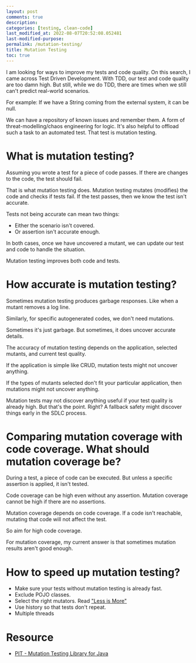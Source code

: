 ```yaml
---
layout: post
comments: true
description: 
categories: [testing, clean-code]
last_modified_at: 2022-08-07T20:52:08.052481
last-modified-purpose:
permalink: /mutation-testing/
title: Mutation Testing
toc: true
---
```


I am looking for ways to improve my tests and code quality. On this search, I came across Test Driven Development. With TDD, our test and code quality are too damn high. But still, while we do TDD, there are times when we still can't predict real-world scenarios.

For example: If we have a String coming from the external system, it can be null.

We can have a repository of known issues and remember them. A form of threat-modelling/chaos engineering for logic. It's also helpful to offload such a task to an automated test. That test is mutation testing.

# What is mutation testing?

Assuming you wrote a test for a piece of code passes. If there are changes to the code, the test should fail.

That is what mutation testing does. Mutation testing mutates (modifies) the code and checks if tests fail. If the test passes, then we know the test isn't accurate.

Tests not being accurate can mean two things:
- Either the scenario isn't covered.
- Or assertion isn't accurate enough.

In both cases, once we have uncovered a mutant, we can update our test and code to handle the situation.

Mutation testing improves both code and tests.

# How accurate is mutation testing? 

Sometimes mutation testing produces garbage responses. Like when a mutant removes a log line. 

Similarly, for specific autogenerated codes, we don't need mutations.

Sometimes it's just garbage. But sometimes, it does uncover accurate details.

The accuracy of mutation testing depends on the application, selected mutants, and current test quality.

If the application is simple like CRUD, mutation tests might not uncover anything.

If the types of mutants selected don't fit your particular application, then mutations might not uncover anything.

Mutation tests may not discover anything useful if your test quality is already high. But that's the point. Right? A fallback safety might discover things early in the SDLC process.

# Comparing mutation coverage with code coverage. What should mutation coverage be?

During a test, a piece of code can be executed. But unless a specific assertion is applied, it isn't tested.

Code coverage can be high even without any assertion. Mutation coverage cannot be high if there are no assertions.

Mutation coverage depends on code coverage. If a code isn't reachable, mutating that code will not affect the test.

So aim for high code coverage.

For mutation coverage, my current answer is that sometimes mutation results aren't good enough. 

# How to speed up mutation testing?

- Make sure your tests without mutation testing is already fast.
- Exclude POJO classes.
- Select the right mutators. Read ["Less is More"](https://blog.pitest.org/less-is-more/)
- Use history so that tests don't repeat.
- Multiple threads

# Resource

- [PIT - Mutation Testing Library for Java](https://pitest.org/quickstart/mutators/)